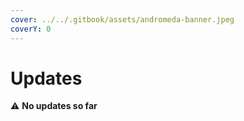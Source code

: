 ```yaml
---
cover: ../../.gitbook/assets/andromeda-banner.jpeg
coverY: 0
---
```


# Updates

⚠️ **No updates so far**

